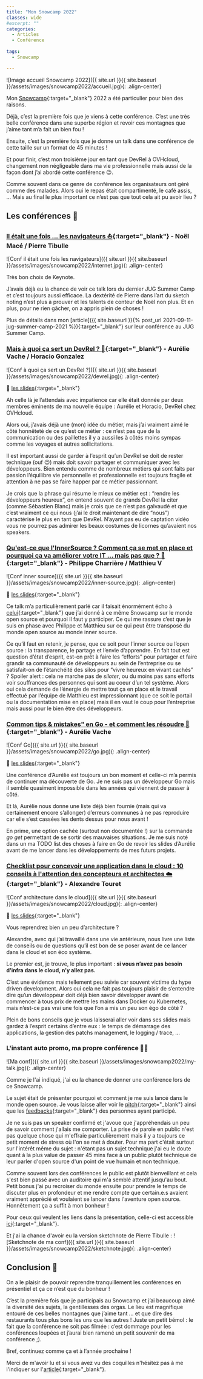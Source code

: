 ```yaml
---
title: "Mon Snowcamp 2022"
classes: wide
#excerpt: ""
categories:
  - Articles
  - Conférence
  
tags:
  - Snowcamp

---
```

![Image accueil Snowcamp 2022]({{ site.url }}{{ site.baseurl }}/assets/images/snowcamp2022/accueil.jpg){: .align-center}


Mon [Snowcamp](https://snowcamp.io/fr/){:target="_blank"} 2022 a été particulier pour bien des raisons.

Déjà, c’est la première fois que je viens à cette conférence.
C’est une très belle conférence dans une superbe région et revoir ces montagnes que j’aime tant m’a fait un bien fou !

Ensuite, c’est la première fois que je donne un talk dans une conférence de cette taille sur un format de 45 minutes !

Et pour finir, c’est mon troisième jour en tant que DevRel à OVHcloud, changement non négligeable dans ma vie professionnelle mais aussi de la façon dont j’ai abordé cette conférence :wink:.

Comme souvent dans ce genre de conférence les organisateurs ont géré comme des malades.
Alors oui le repas était compartimenté, le café assis, … Mais au final le plus important ce n’est pas que tout cela ait pu avoir lieu ?


## Les conférences 💬

### [Il était une fois ... les navigateurs :sailboat:](https://snowcamp2022.sched.com/event/qa5F/il-etait-une-fois-les-navigateurs-nulb){:target="_blank"} - Noël Macé / Pierre Tibulle

![Conf il était une fois les navigateurs]({{ site.url }}{{ site.baseurl }}/assets/images/snowcamp2022/internet.jpg){: .align-center}


Très bon choix de Keynote.

J’avais déjà eu la chance de voir ce talk lors du dernier JUG Summer Camp et c’est toujours aussi efficace.
La dextérité de Pierre dans l’art du sketch noting n’est plus à prouver et les talents de conteur de Noël non plus.
Et en plus, pour ne rien gâcher, on a appris plein de choses !

Plus de détails dans mon [article]({{ site.baseurl }}{% post_url 2021-09-11-jug-summer-camp-2021 %}){:target="_blank"} sur leur conférence au JUG Summer Camp.

### [Mais à quoi ça sert un DevRel ? :unicorn:](https://snowcamp2022.sched.com/event/qHPo/mais-a-quoi-ca-sert-un-devrel){:target="_blank"} - Aurélie Vache / Horacio Gonzalez

![Conf à quoi ça sert un DevRel ?]({{ site.url }}{{ site.baseurl }}/assets/images/snowcamp2022/devrel.jpg){: .align-center}

:page_facing_up: [les slides](https://t.co/g9ZsVy6PQ0){:target="_blank"}

Ah celle là je l’attendais avec impatience car elle était donnée par deux membres éminents de ma nouvelle équipe : Aurélie et Horacio, DevRel chez OVHcloud.

Alors oui, j’avais déjà une (mon) idée du métier, mais j’ai vraiment aimé le côté honnêteté de ce qu’est ce métier : ce n’est pas que de la communication ou des paillettes il y a aussi les à côtés moins sympas comme les voyages et autres sollicitations.

Il est important aussi de garder à l’esprit qu’un DevRel se doit de rester technique (ouf :wink:) mais doit savoir partager et communiquer avec les développeurs.
Bien entendu comme de nombreux métiers qui sont faits par passion l’équilibre vie personnelle et professionnelle est toujours fragile et attention à ne pas se faire happer par ce métier passionnant.

Je crois que la phrase qui résume le mieux ce métier est : “rendre les développeurs heureux”, on entend souvent de grands DevRel la citer (comme Sébastien Blanc) mais je crois que ce n’est pas galvaudé et que c’est vraiment ce qui nous (j’ai le droit maintenant de dire “nous”) caractérise le plus en tant que DevRel.
N’ayant pas eu de captation vidéo vous ne pourrez pas admirer les beaux costumes de licornes qu’avaient nos speakers.

### [Qu'est-ce que l'InnerSource ? Comment ça se met en place et pourquoi ça va améliorer votre IT ... mais pas que ? :handshake:](https://snowcamp2022.sched.com/event/qHQm/quest-ce-que-linnersource-comment-ca-se-met-en-place-et-pourquoi-ca-va-ameliorer-votre-it-mais-pas-que){:target="_blank"} - Philippe Charrière / Matthieu V

![Conf inner source]({{ site.url }}{{ site.baseurl }}/assets/images/snowcamp2022/inner-source.jpg){: .align-center}

:page_facing_up: [les slides](https://t.co/VE6MLwBdm6){:target="_blank"}


Ce talk m’a particulièrement parlé car il faisait énormément écho à [celui](https://snowcamp2022.sched.com/event/qHR4/lopen-source-au-secours-du-developpeur-et-de-larchitecte){:target="_blank"} que j’ai donné à ce même Snowcamp sur le monde open source et pourquoi il faut y participer.
Ce qui me rassure c’est que je suis en phase avec Philippe et Matthieu sur ce qui peut être transposé du monde open source au monde inner source.

Ce qu’il faut en retenir, je pense, que ce soit pour l’inner source ou l’open source : la transparence, le partage et l’envie d’apprendre.
En fait tout est question d’état d’esprit, est-on prêt à faire les “efforts” pour partager et faire grandir sa communauté de développeurs au sein de l’entreprise ou se satisfait-on de l’étanchéité des silos pour “vivre heureux en vivant cachés” ?
Spoiler alert : cela ne marche pas de _siloter_, ou du moins pas sans efforts voir souffrances des personnes qui sont au coeur d’un tel système.
Alors oui cela demande de l’énergie de mettre tout ça en place et le travail effectué par l’équipe de Matthieu est impressionnant (que ce soit le portail ou la documentation mise en place) mais il en vaut le coup pour l’entreprise mais aussi pour le bien être des développeurs.

### [Common tips & mistakes" en Go - et comment les résoudre :eyes:](https://snowcamp2022.sched.com/event/vE3y/common-tips-mistakes-en-go-et-comment-les-resoudre){:target="_blank"} - Aurélie Vache

![Conf Go]({{ site.url }}{{ site.baseurl }}/assets/images/snowcamp2022/go.jpg){: .align-center}

:page_facing_up: [les slides](https://t.co/2Hboctdx73){:target="_blank"}

Une conférence d’Aurélie est toujours un bon moment et celle-ci m’a permis de continuer ma découverte de Go.
Je ne suis pas un développeur Go mais il semble quasiment impossible dans les années qui viennent de passer à côté.

Et là, Aurélie nous donne une liste déjà bien fournie (mais qui va certainement encore s’allonger) d’erreurs communes à ne pas reproduire car elle s’est cassées les dents dessus pour nous avant !

En prime, une option cachée (surtout non documentée !) sur la commande _go get_ permettant de se sortir des mauvaises situations.
Je me suis noté dans un ma TODO list des choses à faire en Go de revoir les slides d’Aurélie avant de me lancer dans les développements de mes futurs projets.

### [Checklist pour concevoir une application dans le cloud : 10 conseils à l'attention des concepteurs et architectes :cloud:](https://snowcamp2022.sched.com/event/qHP8/checklist-pour-concevoir-une-application-dans-le-cloud-10-conseils-a-lattention-des-concepteurs-et-architectes){:target="_blank"} - Alexandre Touret

![Conf architecture dans le cloud]({{ site.url }}{{ site.baseurl }}/assets/images/snowcamp2022/cloud.jpg){: .align-center}

:page_facing_up: [les slides](https://t.co/35pPCRtF3w){:target="_blank"}

Vous reprendrez bien un peu d’architecture ?

Alexandre, avec qui j’ai travaillé dans une vie antérieure, nous livre une liste de conseils ou de questions qu’il est bon de se poser avant de ce lancer dans le cloud et son éco système.

Le premier est, je trouve, le plus important : **si vous n’avez pas besoin d’infra dans le cloud, n’y allez pas.**

C’est une évidence mais tellement peu suivie car souvent victime du hype driven development.
Alors oui cela ne fait pas toujours plaisir de s’entendre dire qu’un développeur doit déjà bien savoir développer avant de commencer à tous prix de mettre les mains dans Docker ou Kubernetes, mais n’est-ce pas vrai une fois que l’on a mis un peu son égo de côté ?

Plein de bons conseils que je vous laisserai aller voir dans ses slides mais gardez à l’esprit certains d’entre eux : le temps de démarrage des applications, la gestion des patchs management, le logging / trace, …

### L'instant auto promo, ma propre conférence 🐻‍❄️

![Ma conf]({{ site.url }}{{ site.baseurl }}/assets/images/snowcamp2022/my-talk.jpg){: .align-center}

Comme je l'ai indiqué, j'ai eu la chance de donner une conférence lors de ce Snowcamp.

Le sujet était de présenter pourquoi et comment je me suis lancé dans le monde open source.
Je vous laisse aller voir le [pitch](https://snowcamp2022.sched.com/event/qHR4/lopen-source-au-secours-du-developpeur-et-de-larchitecte){:target="_blank"} ainsi que les [feedbacks](https://roti.express/share-survey/7J4677bqJ4NMkiDfG){:target="_blank"} des personnes ayant participé.

Je ne suis pas un speaker confirmé et j'avoue que j'appréhendais un peu de savoir comment j'allais me comporter.
La prise de parole en public n'est pas quelque chose qui m'effraie particulièrement mais il y a toujours ce petit moment de stress où l'on se met à douter.
Pour ma part c'était surtout sur l'intérêt même du sujet : n'étant pas un sujet technique j'ai eu le doute quant à la plus value de passer 45 mins face à un public plutôt technique de leur parler d'open source d'un point de vue humain et non technique.

Comme souvent lors des conférences le public est plutôt bienveillant et cela s'est bien passé avec un auditoire qui m'a semblé attentif jusqu'au bout.
Petit bonus j'ai pu recroiser du monde ensuite pour prendre le temps de discuter plus en profondeur et me rendre compte que certain.e.s avaient vraiment apprécié et voulaient se lancer dans l'aventure open source.
Honnêtement ça a suffit à mon bonheur !

Pour ceux qui veulent les liens dans la présentation, celle-ci est accessible [ici](https://noti.st/philippart-s/8XjcQg/opensource-au-secours-du-developpeur-et-de-larchitecte){:target="_blank"}.

Et j'ai la chance d'avoir eu la version sketchnote de Pierre Tibulle : 
![Sketchnote de ma conf]({{ site.url }}{{ site.baseurl }}/assets/images/snowcamp2022/sketchnote.jpg){: .align-center}


## Conclusion 🧐
On a le plaisir de pouvoir reprendre tranquillement les conférences en présentiel et ça ce n’est que du bonheur !

C’est la première fois que je participais au Snowcamp et j’ai beaucoup aimé la diversité des sujets, la gentillesses des orgas.
Le lieu est magnifique entouré de ces belles montagnes que j’aime tant … et que dire des restaurants tous plus bons les uns que les autres !
Juste un petit bémol : le fait que la conférence ne soit pas filmée : c’est dommage pour les conférences loupées et j’aurai bien ramené un petit souvenir de ma conférence ;).

Bref, continuez comme ça et à l’année prochaine !

Merci de m'avoir lu et si vous avez vu des coquilles n'hésitez pas à me l'indiquer sur l'[article](https://github.com/philippart-s/blog){:target="_blank"}. 
